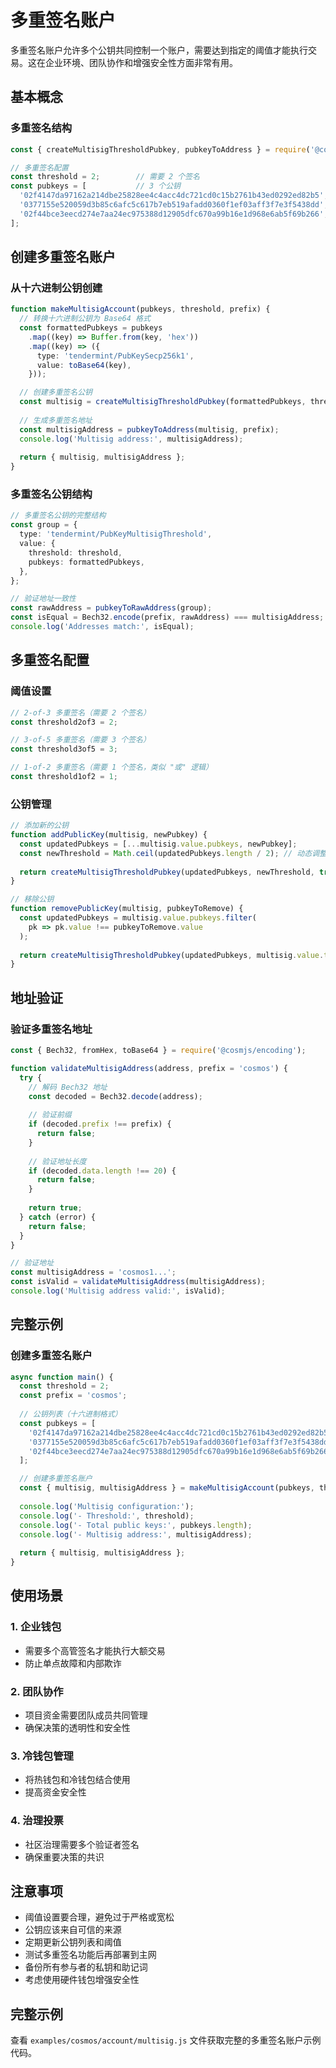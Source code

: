 # 多重签名账户

多重签名账户允许多个公钥共同控制一个账户，需要达到指定的阈值才能执行交易。这在企业环境、团队协作和增强安全性方面非常有用。

## 基本概念

### 多重签名结构

```typescript
const { createMultisigThresholdPubkey, pubkeyToAddress } = require('@cosmjs/amino');

// 多重签名配置
const threshold = 2;        // 需要 2 个签名
const pubkeys = [           // 3 个公钥
  '02f4147da97162a214dbe25828ee4c4acc4dc721cd0c15b2761b43ed0292ed82b5',
  '0377155e520059d3b85c6afc5c617b7eb519afadd0360f1ef03aff3f7e3f5438dd',
  '02f44bce3eecd274e7aa24ec975388d12905dfc670a99b16e1d968e6ab5f69b266',
];
```

## 创建多重签名账户

### 从十六进制公钥创建

```typescript
function makeMultisigAccount(pubkeys, threshold, prefix) {
  // 转换十六进制公钥为 Base64 格式
  const formattedPubkeys = pubkeys
    .map((key) => Buffer.from(key, 'hex'))
    .map((key) => ({
      type: 'tendermint/PubKeySecp256k1',
      value: toBase64(key),
    }));

  // 创建多重签名公钥
  const multisig = createMultisigThresholdPubkey(formattedPubkeys, threshold, true);
  
  // 生成多重签名地址
  const multisigAddress = pubkeyToAddress(multisig, prefix);
  console.log('Multisig address:', multisigAddress);
  
  return { multisig, multisigAddress };
}
```

### 多重签名公钥结构

```typescript
// 多重签名公钥的完整结构
const group = {
  type: 'tendermint/PubKeyMultisigThreshold',
  value: {
    threshold: threshold,
    pubkeys: formattedPubkeys,
  },
};

// 验证地址一致性
const rawAddress = pubkeyToRawAddress(group);
const isEqual = Bech32.encode(prefix, rawAddress) === multisigAddress;
console.log('Addresses match:', isEqual);
```

## 多重签名配置

### 阈值设置

```typescript
// 2-of-3 多重签名（需要 2 个签名）
const threshold2of3 = 2;

// 3-of-5 多重签名（需要 3 个签名）
const threshold3of5 = 3;

// 1-of-2 多重签名（需要 1 个签名，类似 "或" 逻辑）
const threshold1of2 = 1;
```

### 公钥管理

```typescript
// 添加新的公钥
function addPublicKey(multisig, newPubkey) {
  const updatedPubkeys = [...multisig.value.pubkeys, newPubkey];
  const newThreshold = Math.ceil(updatedPubkeys.length / 2); // 动态调整阈值
  
  return createMultisigThresholdPubkey(updatedPubkeys, newThreshold, true);
}

// 移除公钥
function removePublicKey(multisig, pubkeyToRemove) {
  const updatedPubkeys = multisig.value.pubkeys.filter(
    pk => pk.value !== pubkeyToRemove.value
  );
  
  return createMultisigThresholdPubkey(updatedPubkeys, multisig.value.threshold, true);
}
```

## 地址验证

### 验证多重签名地址

```typescript
const { Bech32, fromHex, toBase64 } = require('@cosmjs/encoding');

function validateMultisigAddress(address, prefix = 'cosmos') {
  try {
    // 解码 Bech32 地址
    const decoded = Bech32.decode(address);
    
    // 验证前缀
    if (decoded.prefix !== prefix) {
      return false;
    }
    
    // 验证地址长度
    if (decoded.data.length !== 20) {
      return false;
    }
    
    return true;
  } catch (error) {
    return false;
  }
}

// 验证地址
const multisigAddress = 'cosmos1...';
const isValid = validateMultisigAddress(multisigAddress);
console.log('Multisig address valid:', isValid);
```

## 完整示例

### 创建多重签名账户

```typescript
async function main() {
  const threshold = 2;
  const prefix = 'cosmos';
  
  // 公钥列表（十六进制格式）
  const pubkeys = [
    '02f4147da97162a214dbe25828ee4c4acc4dc721cd0c15b2761b43ed0292ed82b5',
    '0377155e520059d3b85c6afc5c617b7eb519afadd0360f1ef03aff3f7e3f5438dd',
    '02f44bce3eecd274e7aa24ec975388d12905dfc670a99b16e1d968e6ab5f69b266',
  ];

  // 创建多重签名账户
  const { multisig, multisigAddress } = makeMultisigAccount(pubkeys, threshold, prefix);
  
  console.log('Multisig configuration:');
  console.log('- Threshold:', threshold);
  console.log('- Total public keys:', pubkeys.length);
  console.log('- Multisig address:', multisigAddress);
  
  return { multisig, multisigAddress };
}
```

## 使用场景

### 1. 企业钱包
- 需要多个高管签名才能执行大额交易
- 防止单点故障和内部欺诈

### 2. 团队协作
- 项目资金需要团队成员共同管理
- 确保决策的透明性和安全性

### 3. 冷钱包管理
- 将热钱包和冷钱包结合使用
- 提高资金安全性

### 4. 治理投票
- 社区治理需要多个验证者签名
- 确保重要决策的共识

## 注意事项

- 阈值设置要合理，避免过于严格或宽松
- 公钥应该来自可信的来源
- 定期更新公钥列表和阈值
- 测试多重签名功能后再部署到主网
- 备份所有参与者的私钥和助记词
- 考虑使用硬件钱包增强安全性

## 完整示例

查看 `examples/cosmos/account/multisig.js` 文件获取完整的多重签名账户示例代码。
